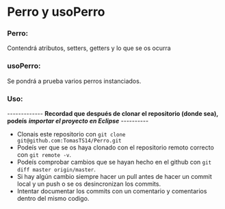 # Perro y usoPerro

### Perro:
Contendrá atributos, setters, getters y lo que se os ocurra

### usoPerro: 
Se pondrá a prueba varios perros instanciados. 

### Uso:
------------- **Recordad que después de clonar el repositorio (donde sea), podeís**  ***importar el proyecto en Eclipse*** ----------
- Clonais este repositorio con `git clone git@github.com:TomasTS14/Perro.git`
- Podeís ver que se os haya clonado con el repositorio remoto correcto con `git remote -v`.
- Podeís comprobar cambios que se hayan hecho en el github con `git diff master origin/master`.
- Si hay algún cambio siempre hacer un pull antes de hacer un commit local y un push o se os desincronizan los commits.
- Intentar documentar los commits con un comentario y comentarios dentro del mismo codigo.  
